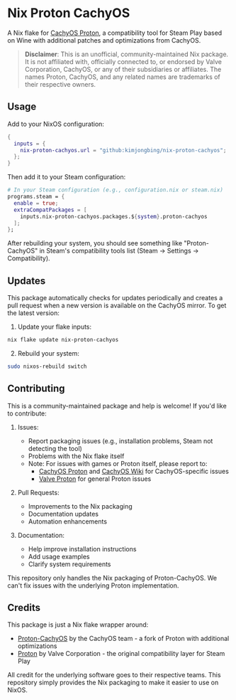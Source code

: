# Nix Proton CachyOS

A Nix flake for [CachyOS Proton](https://github.com/CachyOS/proton-cachyos), a compatibility tool for Steam Play based on Wine with additional patches and optimizations from CachyOS.

> **Disclaimer**: This is an unofficial, community-maintained Nix package. It is not affiliated with, officially connected to, or endorsed by Valve Corporation, CachyOS, or any of their subsidiaries or affiliates. The names Proton, CachyOS, and any related names are trademarks of their respective owners.

## Usage

Add to your NixOS configuration:

```nix
{
  inputs = {
    nix-proton-cachyos.url = "github:kimjongbing/nix-proton-cachyos";
  };
}
```

Then add it to your Steam configuration:

```nix
# In your Steam configuration (e.g., configuration.nix or steam.nix)
programs.steam = {
  enable = true;
  extraCompatPackages = [
    inputs.nix-proton-cachyos.packages.${system}.proton-cachyos
  ];
};
```

After rebuilding your system, you should see something like "Proton-CachyOS" in Steam's compatibility tools list (Steam -> Settings -> Compatibility).

## Updates

This package automatically checks for updates periodically and creates a pull request when a new version is available on the CachyOS mirror. To get the latest version:

1. Update your flake inputs:
```bash
nix flake update nix-proton-cachyos
```

2. Rebuild your system:
```bash
sudo nixos-rebuild switch
```

## Contributing

This is a community-maintained package and help is welcome! If you'd like to contribute:

1. Issues: 
   - Report packaging issues (e.g., installation problems, Steam not detecting the tool)
   - Problems with the Nix flake itself
   - Note: For issues with games or Proton itself, please report to:
     - [CachyOS Proton](https://github.com/CachyOS/proton-cachyos) and [CachyOS Wiki](https://wiki.cachyos.org/) for CachyOS-specific issues
     - [Valve Proton](https://github.com/ValveSoftware/Proton) for general Proton issues

2. Pull Requests: 
   - Improvements to the Nix packaging
   - Documentation updates
   - Automation enhancements

3. Documentation:
   - Help improve installation instructions
   - Add usage examples
   - Clarify system requirements

This repository only handles the Nix packaging of Proton-CachyOS. We can't fix issues with the underlying Proton implementation.

## Credits

This package is just a Nix flake wrapper around:

- [Proton-CachyOS](https://github.com/CachyOS/proton-cachyos) by the CachyOS team - a fork of Proton with additional optimizations
- [Proton](https://github.com/ValveSoftware/Proton) by Valve Corporation - the original compatibility layer for Steam Play

All credit for the underlying software goes to their respective teams. This repository simply provides the Nix packaging to make it easier to use on NixOS.
